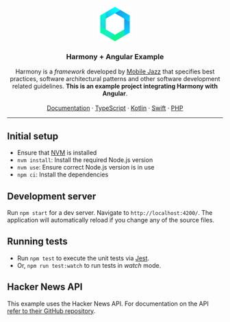 <p align="center">
  <a href="https://harmony.mobilejazz.com">
    <img src="https://raw.githubusercontent.com/mobilejazz/metadata/master/images/icons/harmony.svg" alt="MJ Harmony logo" width="80" height="80">
  </a>

  <h3 align="center">Harmony + Angular Example</h3>

  <p align="center">
    Harmony is a <em>framework</em> developed by <a href="https://mobilejazz.com">Mobile Jazz</a> that specifies best practices, software architectural patterns and other software development related guidelines. <strong>This is an example project integrating Harmony with Angular</strong>.
    <br />
    <br />
    <a href="https://harmony.mobilejazz.com">Documentation</a>
    ·
    <a href="https://github.com/mobilejazz/harmony-typescript">TypeScript</a>
    ·
    <a href="https://github.com/mobilejazz/harmony-kotlin">Kotlin</a>
    ·
    <a href="https://github.com/mobilejazz/harmony-swift">Swift</a>
    ·
    <a href="https://github.com/mobilejazz/harmony-php">PHP</a>
  </p>
</p>

---

## Initial setup

- Ensure that [NVM](https://github.com/nvm-sh/nvm) is installed
- `nvm install`: Install the required Node.js version
- `nvm use`: Ensure correct Node.js version is in use
- `npm ci`: Install the dependencies

## Development server

Run `npm start` for a dev server. Navigate to `http://localhost:4200/`. The application will automatically reload if you change any of the source files.

## Running tests

- Run `npm test` to execute the unit tests via [Jest](https://jestjs.io).
- Or, `npm run test:watch` to run tests in _watch_ mode.

## Hacker News API

This example uses the Hacker News API. For documentation on the API [refer to their GitHub repository](https://github.com/HackerNews/API).
